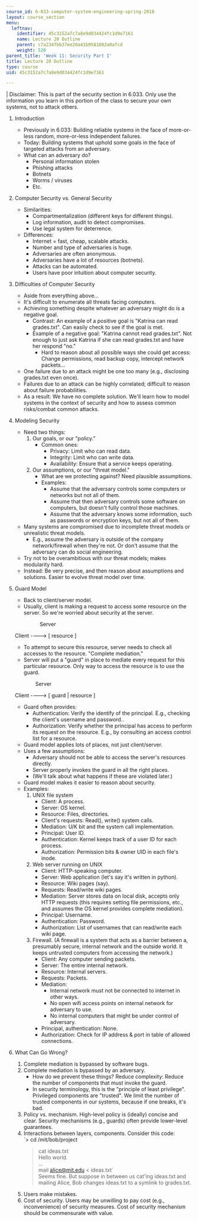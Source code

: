 ```yaml
---
course_id: 6-033-computer-system-engineering-spring-2018
layout: course_section
menu:
  leftnav:
    identifier: 45c3152a7c7a8e9d034424fc1d9e7161
    name: Lecture 20 Outline
    parent: c7a234fbb37ee20a41b9581882a0afcd
    weight: 520
parent_title: 'Week 11: Security Part I'
title: Lecture 20 Outline
type: course
uid: 45c3152a7c7a8e9d034424fc1d9e7161

---
```


| Disclaimer: This is part of the security section in 6.033. Only use the information you learn in this portion of the class to secure your own systems, not to attack others. 

1.  Introduction
    *   Previously in 6.033: Building reliable systems in the face of more-or-less random, more-or-less independent failures.
    *   Today: Building systems that uphold some goals in the face of targeted attacks from an adversary.
    *   What can an adversary do?
        *   Personal information stolen
        *   Phishing attacks
        *   Botnets
        *   Worms / viruses
        *   Etc.
2.  Computer Security vs. General Security
    *   Similarities:
        *   Compartmentalization (different keys for different things).
        *   Log information, audit to detect compromises.
        *   Use legal system for deterrence.
    *   Differences:
        *   Internet = fast, cheap, scalable attacks.
        *   Number and type of adversaries is huge.
        *   Adversaries are often anonymous.
        *   Adversaries have a lot of resources (botnets).
        *   Attacks can be automated.
        *   Users have poor intuition about computer security.
3.  Difficulties of Computer Security
    *   Aside from everything above...
    *   It's difficult to enumerate all threats facing computers.
    *   Achieving something despite whatever an adversary might do is a negative goal.
        *   Contrast: An example of a positive goal is "Katrina can read grades.txt". Can easily check to see if the goal is met.
        *   Example of a negative goal: "Katrina cannot read grades.txt". Not enough to just ask Katrina if she can read grades.txt and have her respond "no."
            *   Hard to reason about all possible ways she could get access: Change permissions, read backup copy, intercept network packets...
    *   One failure due to an attack might be one too many (e.g., disclosing grades.txt even once).
    *   Failures due to an attack can be highly correlated; difficult to reason about failure probabilities.
    *   As a result: We have no complete solution. We'll learn how to model systems in the context of security and how to assess common risks/combat common attacks.
4.  Modeling Security
    *   Need two things:
        1.  Our goals, or our "policy."
            *   Common ones:
                *   Privacy: Limit who can read data.
                *   Integrity: Limit who can write data.
                *   Availability: Ensure that a service keeps operating.
        2.  Our assumptions, or our "threat model."
            *   What are we protecting against? Need plausible assumptions.
            *   Examples:
                *   Assume that the adversary controls some computers or networks but not all of them.
                *   Assume that then adversary controls some software on computers, but doesn't fully control those machines.
                *   Assume that the adversary knows some information, such as passwords or encryption keys, but not all of them.
    *   Many systems are compromised due to incomplete threat models or unrealistic threat models.
        *   E.g., assume the adversary is outside of the company network/firewall when they're not. Or don't assume that the adversary can do social engineering.
    *   Try not to be overambitious with our threat models; makes modularity hard.
    *   Instead: Be very precise, and then reason about assumptions and solutions. Easier to evolve threat model over time.
5.  Guard Model
    *   Back to client/server model.
    *   Usually, client is making a request to access some resource on the server. So we're worried about security at the server.
    
                     Server
    
    Client ----> \[ resource \]
    
    *   To attempt to secure this resource, server needs to check all accesses to the resource. "Complete mediation."
    *   Server will put a "guard" in place to mediate every request for this particular resource. Only way to access the resource is to use the guard.
    
                  Server
    
    Client ----> \[ guard | resource \]
    
    *   Guard often provides:
        *   Authentication: Verify the identify of the principal. E.g., checking the client's username and password..
        *   Authorization: Verify whether the principal has access to perform its request on the resource. E.g., by consulting an access control list for a resource.
    *   Guard model applies lots of places, not just client/server.
    *   Uses a few assumptions:
        *   Adversary should not be able to access the server's resources directly.
        *   Server properly invokes the guard in all the right places.
        *   (We'll talk about what happens if these are violated later.)
    *   Guard model makes it easier to reason about security.
    *   Examples:
        1.  UNIX file system
            *   Client: A process.
            *   Server: OS kernel.
            *   Resource: Files, directories.
            *   Client's requests: Read(), write() system calls.
            *   Mediation: U/K bit and the system call implementation.
            *   Principal: User ID.
            *   Authentication: Kernel keeps track of a user ID for each process.
            *   Authorization: Permission bits & owner UID in each file's inode.
        2.  Web server running on UNIX
            *   Client: HTTP-speaking computer.
            *   Server: Web application (let's say it's written in python).
            *   Resource: Wiki pages (say).
            *   Requests: Read/write wiki pages.
            *   Mediation: Server stores data on local disk, accepts only HTTP requests (this requires setting file permissions, etc., and assumes the OS kernel provides complete mediation).
            *   Principal: Username.
            *   Authentication: Password.
            *   Authorization: List of usernames that can read/write each wiki page.
        3.  Firewall. (A firewall is a system that acts as a barrier between a, presumably secure, internal network and the outside world. It keeps untrusted computers from accessing the network.)
            *   Client: Any computer sending packets.
            *   Server: The entire internal network.
            *   Resource: Internal servers.
            *   Requests: Packets.
            *   Mediation:
                *   Internal network must not be connected to internet in other ways.
                *   No open wifi access points on internal network for adversary to use.
                *   No internal computers that might be under control of adversary.
            *   Principal, authentication: None.
            *   Authorization: Check for IP address & port in table of allowed connections.
6.  What Can Go Wrong?
    1.  Complete mediation is bypassed by software bugs.
    2.  Complete mediation is bypassed by an adversary.
        *   How do we prevent these things? Reduce complexity: Reduce the number of components that must invoke the guard.
        *   In security terminology, this is the "principle of least privilege". Privileged components are "trusted". We limit the number of trusted components in our systems, because if one breaks, it's bad.
    3.  Policy vs. mechanism. High-level policy is (ideally) concise and clear. Security mechanisms (e.g., guards) often provide lower-level guarantees.
    4.  Interactions between layers, components. Consider this code:  
        `> cd /mit/bob/project  
        > cat ideas.txt  
        Hello world.  
        ...  
        > mail alice@mit.edu < ideas.txt`  
        Seems fine. But suppose in between us cat'ing ideas.txt and mailing Alice, Bob changes ideas.txt to a symlink to grades.txt.
    5.  Users make mistakes.
    6.  Cost of security. Users may be unwilling to pay cost (e.g., inconvenience) of security measures. Cost of security mechanism should be commensurate with value.
